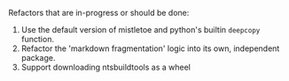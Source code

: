 Refactors that are in-progress or should be done:

1. Use the default version of mistletoe and python's builtin `deepcopy` function.
2. Refactor the 'markdown fragmentation' logic into its own, independent package.
3. Support downloading ntsbuildtools as a wheel